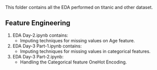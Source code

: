 This folder contains all the EDA performed on titanic and other dataset.
## Feature Engineering
1. EDA Day-2.ipynb contains:
   * Imputing techniques for missing values on Age feature.
2. EDA Day-3 Part-1.ipynb contains:
   * Imputing techniques for missing values in categorical features.
3. EDA Day-3 Part-2.ipynb:
   * Handling the Categorical feature OneHot Encoding.
